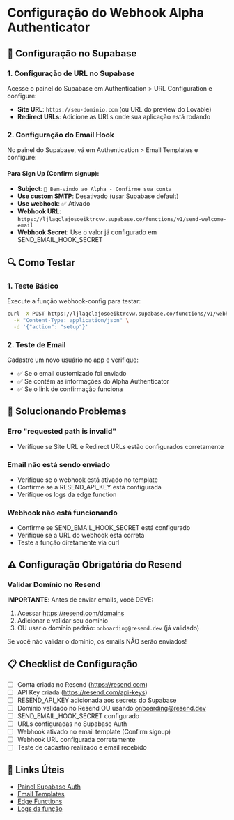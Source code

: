 # Configuração do Webhook Alpha Authenticator

## 🔧 Configuração no Supabase

### 1. Configuração de URL no Supabase
Acesse o painel do Supabase em Authentication > URL Configuration e configure:

- **Site URL**: `https://seu-dominio.com` (ou URL do preview do Lovable)
- **Redirect URLs**: Adicione as URLs onde sua aplicação está rodando

### 2. Configuração do Email Hook
No painel do Supabase, vá em Authentication > Email Templates e configure:

#### Para Sign Up (Confirm signup):
- **Subject**: `🎉 Bem-vindo ao Alpha - Confirme sua conta`
- **Use custom SMTP**: Desativado (usar Supabase default)
- **Use webhook**: ✅ Ativado
- **Webhook URL**: `https://ljlaqclajosoeiktrcvw.supabase.co/functions/v1/send-welcome-email`
- **Webhook Secret**: Use o valor já configurado em SEND_EMAIL_HOOK_SECRET

## 🔍 Como Testar

### 1. Teste Básico
Execute a função webhook-config para testar:

```bash
curl -X POST https://ljlaqclajosoeiktrcvw.supabase.co/functions/v1/webhook-config \
  -H "Content-Type: application/json" \
  -d '{"action": "setup"}'
```

### 2. Teste de Email
Cadastre um novo usuário no app e verifique:
- ✅ Se o email customizado foi enviado
- ✅ Se contém as informações do Alpha Authenticator
- ✅ Se o link de confirmação funciona

## 🐛 Solucionando Problemas

### Erro "requested path is invalid"
- Verifique se Site URL e Redirect URLs estão configurados corretamente

### Email não está sendo enviado
- Verifique se o webhook está ativado no template
- Confirme se a RESEND_API_KEY está configurada
- Verifique os logs da edge function

### Webhook não está funcionando
- Confirme se SEND_EMAIL_HOOK_SECRET está configurado
- Verifique se a URL do webhook está correta
- Teste a função diretamente via curl

## ⚠️ Configuração Obrigatória do Resend

### Validar Domínio no Resend
**IMPORTANTE**: Antes de enviar emails, você DEVE:
1. Acessar https://resend.com/domains
2. Adicionar e validar seu domínio
3. OU usar o domínio padrão: `onboarding@resend.dev` (já validado)

Se você não validar o domínio, os emails NÃO serão enviados!

## 📋 Checklist de Configuração

- [ ] Conta criada no Resend (https://resend.com)
- [ ] API Key criada (https://resend.com/api-keys)
- [ ] RESEND_API_KEY adicionada aos secrets do Supabase
- [ ] Domínio validado no Resend OU usando onboarding@resend.dev
- [ ] SEND_EMAIL_HOOK_SECRET configurado
- [ ] URLs configuradas no Supabase Auth
- [ ] Webhook ativado no email template (Confirm signup)
- [ ] Webhook URL configurada corretamente
- [ ] Teste de cadastro realizado e email recebido

## 🔗 Links Úteis

- [Painel Supabase Auth](https://supabase.com/dashboard/project/ljlaqclajosoeiktrcvw/auth/providers)
- [Email Templates](https://supabase.com/dashboard/project/ljlaqclajosoeiktrcvw/auth/templates)
- [Edge Functions](https://supabase.com/dashboard/project/ljlaqclajosoeiktrcvw/functions)
- [Logs da função](https://supabase.com/dashboard/project/ljlaqclajosoeiktrcvw/functions/send-welcome-email/logs)